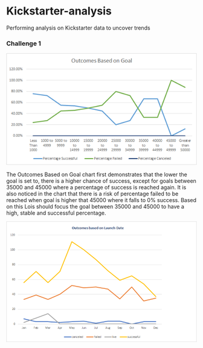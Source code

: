 # Kickstarter-analysis
Performing analysis on Kickstarter data to uncover trends 
### Challenge 1 
![outcomes1](https://github.com/lrovira/Kickstarter-analysis/blob/master/outcome1.png)

The Outcomes Based on Goal chart first demonstrates that the lower the goal is set to, there is a higher chance of success, except for goals between 35000 and 45000 where a percentage of success is reached again. It is also noticed in the chart that there is a risk of percentage failed to be reached when goal is higher that 45000 where it falls to 0% success. Based on this Lois should focus the goal between 35000 and 45000 to have a high, stable and successful percentage. 

![outcomes2](https://github.com/lrovira/Kickstarter-analysis/blob/master/outcome2.png)

